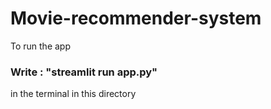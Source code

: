 # Movie-recommender-system
To run the app
### Write : "streamlit run app.py"
in the terminal in this directory
